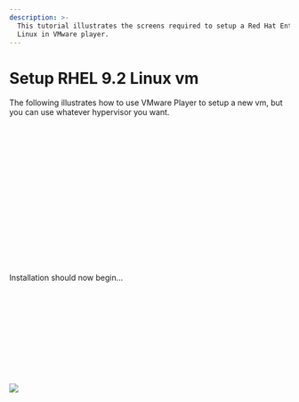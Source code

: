 ```yaml
---
description: >-
  This tutorial illustrates the screens required to setup a Red Hat Enterprise
  Linux in VMware player.
---
```


# Setup RHEL 9.2 Linux vm

The following illustrates how to use VMware Player to setup a new vm, but you can use whatever hypervisor you want.

<figure><img src="../../../.gitbook/assets/image (73) (1).png" alt=""><figcaption></figcaption></figure>

<figure><img src="../../../.gitbook/assets/image (74) (1).png" alt=""><figcaption></figcaption></figure>

<figure><img src="../../../.gitbook/assets/image (76) (1).png" alt=""><figcaption></figcaption></figure>

<figure><img src="../../../.gitbook/assets/image (77) (1).png" alt=""><figcaption></figcaption></figure>

<figure><img src="../../../.gitbook/assets/image (78) (1).png" alt=""><figcaption></figcaption></figure>

<figure><img src="../../../.gitbook/assets/image (79) (1).png" alt=""><figcaption></figcaption></figure>

<figure><img src="../../../.gitbook/assets/image (80) (1).png" alt=""><figcaption></figcaption></figure>

<figure><img src="../../../.gitbook/assets/image (81) (1).png" alt=""><figcaption></figcaption></figure>

<figure><img src="../../../.gitbook/assets/image (82) (1).png" alt=""><figcaption></figcaption></figure>

<figure><img src="../../../.gitbook/assets/image (84) (1).png" alt=""><figcaption></figcaption></figure>

<figure><img src="../../../.gitbook/assets/image (86) (1).png" alt=""><figcaption></figcaption></figure>

<figure><img src="../../../.gitbook/assets/image (87) (1).png" alt=""><figcaption></figcaption></figure>

<figure><img src="../../../.gitbook/assets/image (89) (1).png" alt=""><figcaption></figcaption></figure>

<figure><img src="../../../.gitbook/assets/image (91) (1).png" alt=""><figcaption></figcaption></figure>

<figure><img src="../../../.gitbook/assets/image (93) (1).png" alt=""><figcaption></figcaption></figure>



<figure><img src="../../../.gitbook/assets/image (94) (1).png" alt=""><figcaption></figcaption></figure>

<figure><img src="../../../.gitbook/assets/image (95) (1).png" alt=""><figcaption></figcaption></figure>

<figure><img src="../../../.gitbook/assets/image (96) (1).png" alt=""><figcaption></figcaption></figure>

<figure><img src="../../../.gitbook/assets/image (97) (1).png" alt=""><figcaption></figcaption></figure>

Installation should now begin...

<figure><img src="../../../.gitbook/assets/image (98) (1).png" alt=""><figcaption></figcaption></figure>

<figure><img src="../../../.gitbook/assets/image (99) (1).png" alt=""><figcaption></figcaption></figure>

<figure><img src="../../../.gitbook/assets/image (100) (1).png" alt=""><figcaption></figcaption></figure>





<figure><img src="../../../.gitbook/assets/image (101) (1).png" alt=""><figcaption></figcaption></figure>



<figure><img src="../../../.gitbook/assets/image (103) (1).png" alt=""><figcaption></figcaption></figure>



<figure><img src="../../../.gitbook/assets/image (104) (1).png" alt=""><figcaption></figcaption></figure>



<figure><img src="../../../.gitbook/assets/image (105) (1).png" alt=""><figcaption></figcaption></figure>



<figure><img src="../../../.gitbook/assets/image (108).png" alt=""><figcaption></figcaption></figure>





<figure><img src="../../../.gitbook/assets/image (109).png" alt=""><figcaption></figcaption></figure>



<figure><img src="../../../.gitbook/assets/image (110).png" alt=""><figcaption></figcaption></figure>



<figure><img src="../../../.gitbook/assets/image (111).png" alt=""><figcaption></figcaption></figure>



<figure><img src="../../../.gitbook/assets/image (112).png" alt=""><figcaption></figcaption></figure>

![](broken-reference)
